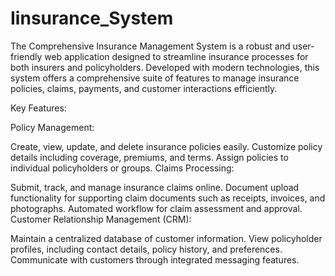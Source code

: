 # Iinsurance_System
The Comprehensive Insurance Management System is a robust and user-friendly web application designed to streamline insurance processes for both insurers and policyholders. Developed with modern technologies, this system offers a comprehensive suite of features to manage insurance policies, claims, payments, and customer interactions efficiently.

Key Features:

Policy Management:

Create, view, update, and delete insurance policies easily.
Customize policy details including coverage, premiums, and terms.
Assign policies to individual policyholders or groups.
Claims Processing:

Submit, track, and manage insurance claims online.
Document upload functionality for supporting claim documents such as receipts, invoices, and photographs.
Automated workflow for claim assessment and approval.
Customer Relationship Management (CRM):

Maintain a centralized database of customer information.
View policyholder profiles, including contact details, policy history, and preferences.
Communicate with customers through integrated messaging features.
